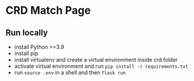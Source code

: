 # CRD Match Page

## Run locally
- install Python >=3.9
- install pip
- install virtualenv and create a virtual environment inside crd folder
- activate virtual environment and run `pip install -r requirements.txt`
- run `source .env` in a shell and then `flask run`
